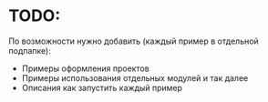 # TODO:

По возможности нужно добавить (каждый пример в отдельной подпапке):
 - Примеры оформления проектов
 - Примеры использования отдельных модулей и так далее
 - Описания как запустить каждый пример
